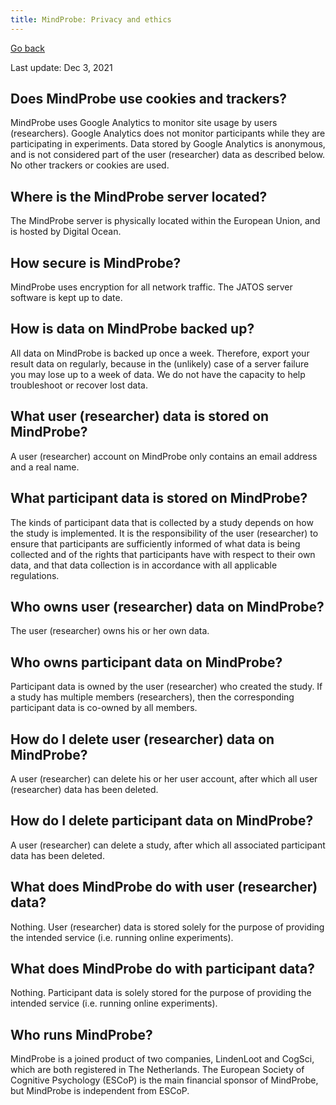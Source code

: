 ```yaml
---
title: MindProbe: Privacy and ethics
---
```


[Go back](index.html)

Last update: Dec 3, 2021

## Does MindProbe use cookies and trackers?

MindProbe uses Google Analytics to monitor site usage by users (researchers). Google Analytics does not monitor participants while they are participating in experiments. Data stored by Google Analytics is anonymous, and is not considered part of the user (researcher) data as described below. No other trackers or cookies are used.

## Where is the MindProbe server located?

The MindProbe server is physically located within the European Union, and is hosted by Digital Ocean.

## How secure is MindProbe?

MindProbe uses encryption for all network traffic. The JATOS server software is kept up to date.

## How is data on MindProbe backed up?

All data on MindProbe is backed up once a week. Therefore, export your result data on regularly, because in the (unlikely) case of a server failure you may lose up to a week of data. We do not have the capacity to help troubleshoot or recover lost data.

## What user (researcher) data is stored on MindProbe?

A user (researcher) account on MindProbe only contains an email address and a real name.

## What participant data is stored on MindProbe?

The kinds of participant data that is collected by a study depends on how the study is implemented. It is the responsibility of the user (researcher) to ensure that participants are sufficiently informed of what data is being collected and of the rights that participants have with respect to their own data, and that data collection is in accordance with all applicable regulations.

## Who owns user (researcher) data on MindProbe?

The user (researcher) owns his or her own data.

## Who owns participant data on MindProbe?

Participant data is owned by the user (researcher) who created the study. If a study has multiple members (researchers), then the corresponding participant data is co-owned by all members.

## How do I delete user (researcher) data on MindProbe?

A user (researcher) can delete his or her user account, after which all user (researcher) data has been deleted.

## How do I delete participant data on MindProbe?

A user (researcher) can delete a study, after which all associated participant data has been deleted.

## What does MindProbe do with user (researcher) data?

Nothing. User (researcher) data is stored solely for the purpose of providing the intended service (i.e. running online experiments).

## What does MindProbe do with participant data?

Nothing. Participant data is solely stored for the purpose of providing the intended service (i.e. running online experiments).

## Who runs MindProbe?

MindProbe is a joined product of two companies, LindenLoot and CogSci, which are both registered in The Netherlands. The European Society of Cognitive Psychology (ESCoP) is the main financial sponsor of MindProbe, but MindProbe is independent from ESCoP.
